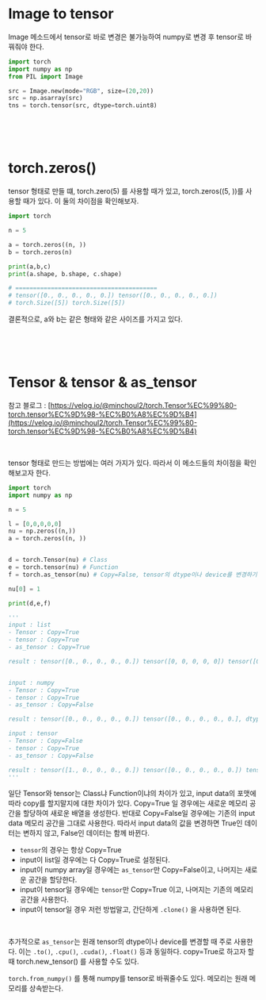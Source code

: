 # Image to tensor

Image 메소드에서 tensor로 바로 변경은 불가능하여 numpy로 변경 후 tensor로 바꿔줘야 한다.

```python
import torch
import numpy as np
from PIL import Image

src = Image.new(mode="RGB", size=(20,20))
src = np.asarray(src)
tns = torch.tensor(src, dtype=torch.uint8)
```

&nbsp;

&nbsp;

# torch.zeros()

tensor 형태로 만들 떄, torch.zero(5) 를 사용할 때가 있고, torch.zeros((5, ))를 사용할 때가 있다. 이 둘의 차이점을 확인해보자.

```python
import torch

n = 5

a = torch.zeros((n, ))
b = torch.zeros(n)

print(a,b,c)
print(a.shape, b.shape, c.shape)

# ========================================
# tensor([0., 0., 0., 0., 0.]) tensor([0., 0., 0., 0., 0.]) 
# torch.Size([5]) torch.Size([5])
```

결론적으로, a와 b는 같은 형태와 같은 사이즈를 가지고 있다.

&nbsp;

&nbsp;

# Tensor & tensor & as_tensor

참고 블로그 : [https://velog.io/@minchoul2/torch.Tensor%EC%99%80-torch.tensor%EC%9D%98-%EC%B0%A8%EC%9D%B4](https://velog.io/@minchoul2/torch.Tensor%EC%99%80-torch.tensor%EC%9D%98-%EC%B0%A8%EC%9D%B4)

&nbsp;

tensor 형태로 만드는 방법에는 여러 가지가 있다. 따라서 이 메소드들의 차이점을 확인해보고자 한다.

```python
import torch
import numpy as np

n = 5

l = [0,0,0,0,0]
nu = np.zeros((n,))
a = torch.zeros((n, ))


d = torch.Tensor(nu) # Class
e = torch.tensor(nu) # Function
f = torch.as_tensor(nu) # Copy=False, tensor의 dtype이나 device를 변경하기 위해서 사용 == .to(), .cpu(), .cuda(), .float(), .double()와 동일, copy=True로 하려면 torch.new_tensor()

nu[0] = 1

print(d,e,f)

'''
input : list
- Tensor : Copy=True
- tensor : Copy=True
- as_tensor : Copy=True

result : tensor([0., 0., 0., 0., 0.]) tensor([0, 0, 0, 0, 0]) tensor([0, 0, 0, 0, 0])


input : numpy
- Tensor : Copy=True
- tensor : Copy=True
- as_tensor : Copy=False

result : tensor([0., 0., 0., 0., 0.]) tensor([0., 0., 0., 0., 0.], dtype=torch.float64) tensor([1., 0., 0., 0., 0.], dtype=torch.float64)

input : tensor
- Tensor : Copy=False
- tensor : Copy=True
- as_tensor : Copy=False

result : tensor([1., 0., 0., 0., 0.]) tensor([0., 0., 0., 0., 0.]) tensor([1., 0., 0., 0., 0.])
'''
```

일단 Tensor와 tensor는 Class냐 Function이냐의 차이가 있고, input data의 포맷에 따라 copy를 할지말지에 대한 차이가 있다. Copy=True 일 경우에는 새로운 메모리 공간을 할당하여 새로운 배열을 생성한다. 반대로 Copy=False일 경우에는 기존의 input data 메모리 공간을 그대로 사용한다. 따라서 input data의 값을 변경하면 True인 데이터는 변하지 않고, False인 데이터는 함께 바뀐다.

- `tensor`의 경우는 항상 Copy=True
- input이 list일 경우에는 다 Copy=True로 설정된다.
- input이 numpy array일 경우에는 `as_tensor`만 Copy=False이고, 나머지는 새로운 공간을 할당한다.
- input이 tensor일 경우에는 `tensor`만 Copy=True 이고, 나머지는 기존의 메모리 공간을 사용한다.
- input이 tensor일 경우 저런 방법말고, 간단하게 `.clone()` 을 사용하면 된다.

&nbsp;

추가적으로 `as_tensor`는 원래 tensor의 dtype이나 device를 변경할 때 주로 사용한다. 이는 `.to()`, `.cpu()`, `.cuda()`, `.float()` 등과 동일하다. copy=True로 하고자 할 때 torch.new_tensor() 를 사용할 수도 있다.

`torch.from_numpy()` 를 통해 numpy를 tensor로 바꿔줄수도 있다. 메모리는 원래 메모리를 상속받는다.

&nbsp;

